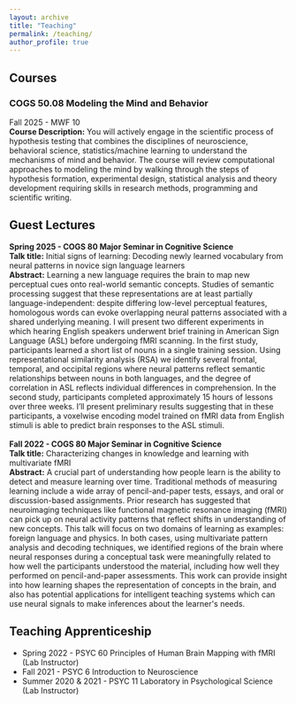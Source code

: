 ```yaml
---
layout: archive
title: "Teaching"
permalink: /teaching/
author_profile: true
---
```


## Courses

### COGS 50.08 Modeling the Mind and Behavior 
Fall 2025 - MWF 10 \
**Course Description:** You will actively engage in the scientific process of hypothesis testing that combines the disciplines of neuroscience, behavioral science, statistics/machine learning to understand the mechanisms of mind and behavior. The course will review computational approaches to modeling the mind by walking through the steps of hypothesis formation, experimental design, statistical analysis and theory development requiring skills in research methods, programming and scientific writing. 


## Guest Lectures

**Spring 2025 - COGS 80 Major Seminar in Cognitive Science** \
**Talk title:** Initial signs of learning: Decoding newly learned vocabulary from neural patterns in novice sign language learners \
**Abstract:** Learning a new language requires the brain to map new perceptual cues onto real-world semantic concepts. Studies of semantic processing suggest that these representations are at least partially language-independent: despite differing low-level perceptual features, homologous words can evoke overlapping neural patterns associated with a shared underlying meaning. I will present two different experiments in which hearing English speakers underwent brief training in American Sign Language (ASL) before undergoing fMRI scanning. In the first study, participants learned a short list of nouns in a single training session. Using representational similarity analysis (RSA) we identify several frontal, temporal, and occipital regions where neural patterns reflect semantic relationships between nouns in both languages, and the degree of correlation in ASL reflects individual differences in comprehension. In the second study, participants completed approximately 15 hours of lessons over three weeks. I’ll present preliminary results suggesting that in these participants, a voxelwise encoding model trained on fMRI data from English stimuli is able to predict brain responses to the ASL stimuli. \
\
**Fall 2022 - COGS 80 Major Seminar in Cognitive Science** \
**Talk title:** Characterizing changes in knowledge and learning with multivariate fMRI  \
**Abstract:** A crucial part of understanding how people learn is the ability to detect and measure learning over time. Traditional methods of measuring learning include a wide array of pencil-and-paper tests, essays, and oral or discussion-based assignments. Prior research has suggested that neuroimaging techniques like functional magnetic resonance imaging (fMRI) can pick up on neural activity patterns that reflect shifts in understanding of new concepts. This talk will focus on two domains of learning as examples: foreign language and physics. In both cases, using multivariate pattern analysis and decoding techniques, we identified regions of the brain where neural responses during a conceptual task were meaningfully related to how well the participants understood the material, including how well they performed on pencil-and-paper assessments. This work can provide insight into how learning shapes the representation of concepts in the brain, and also has potential applications for intelligent teaching systems which can use neural signals to make inferences about the learner's needs.



## Teaching Apprenticeship
- Spring 2022 - PSYC 60 Principles of Human Brain Mapping with fMRI (Lab Instructor)
- Fall 2021 - PSYC 6 Introduction to Neuroscience
- Summer 2020 & 2021 - PSYC 11 Laboratory in Psychological Science (Lab Instructor)
